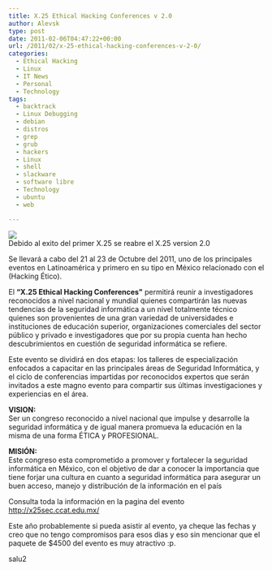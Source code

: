```yaml
---
title: X.25 Ethical Hacking Conferences v 2.0
author: Alevsk
type: post
date: 2011-02-06T04:47:22+00:00
url: /2011/02/x-25-ethical-hacking-conferences-v-2-0/
categories:
  - Ethical Hacking
  - Linux
  - IT News
  - Personal
  - Technology
tags:
  - backtrack
  - Linux Debugging
  - debian
  - distros
  - grep
  - grub
  - hackers
  - Linux
  - shell
  - slackware
  - software libre
  - Technology
  - ubuntu
  - web

---
```

[![](/images/logox25.jpg)](http://www.alevsk.com/2011/02/x-25-ethical-hacking-conferences-v-2-0/logox25/)  
Debido al exito del primer X.25 se reabre el X.25 version 2.0

Se llevará a cabo del 21 al 23 de Octubre del 2011, uno de los principales eventos en Latinoamérica y primero en su tipo en México relacionado con el (Hacking Ético).

El **“X.25 Ethical Hacking Conferences"** permitirá reunir a investigadores reconocidos a nivel nacional y mundial quienes compartirán las nuevas tendencias de la seguridad informática a un nivel totalmente técnico quienes son provenientes de una gran variedad de universidades e instituciones de educación superior, organizaciones comerciales del sector público y privado e investigadores que por su propia cuenta han hecho descubrimientos en cuestión de seguridad informática se refiere.

Este evento se dividirá en dos etapas: los talleres de especialización enfocados a capacitar en las principales áreas de Seguridad Informática, y el ciclo de conferencias impartidas por reconocidos expertos que serán invitados a este magno evento para compartir sus últimas investigaciones y experiencias en el área.

**VISION:**  
Ser un congreso reconocido a nivel nacional que impulse y desarrolle la seguridad informática y de igual manera promueva la educación en la misma de una forma ÉTICA y PROFESIONAL.

**MISIÓN:**  
Este congreso esta comprometido a promover y fortalecer la seguridad informática en México, con el objetivo de dar a conocer la importancia que tiene forjar una cultura en cuanto a seguridad informática para asegurar un buen acceso, manejo y distribución de la información en el país

Consulta toda la información en la pagina del evento http://x25sec.ccat.edu.mx/



Este año probablemente si pueda asistir al evento, ya cheque las fechas y creo que no tengo compromisos para esos dias y eso sin mencionar que el paquete de $4500 del evento es muy atractivo :p.

salu2